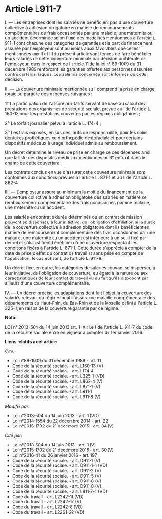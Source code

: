 # Article L911-7

I. ― Les entreprises dont les salariés ne bénéficient pas d'une couverture collective à adhésion obligatoire en matière de
remboursements complémentaires de frais occasionnés par une maladie, une maternité ou un accident déterminée selon l'une des
modalités mentionnées à l'article L. 911-1 dont chacune des catégories de garanties et la part du financement assurée par
l'employeur sont au moins aussi favorables que celles mentionnées aux II et III du présent article sont tenues de faire
bénéficier leurs salariés de cette couverture minimale par décision unilatérale de l'employeur, dans le respect de l'article
11 de la loi n° 89-1009 du 31 décembre 1989 renforçant les garanties offertes aux personnes assurées contre certains risques.
Les salariés concernés sont informés de cette décision. 

II. ― La couverture minimale mentionnée au I comprend la prise en charge totale ou partielle des dépenses suivantes : 

1° La participation de l'assuré aux tarifs servant de base au calcul des prestations des organismes de sécurité sociale,
prévue au I de l'article L. 160-13 pour les prestations couvertes par les régimes obligatoires ; 

2° Le forfait journalier prévu à l'article L. 174-4 ; 

3° Les frais exposés, en sus des tarifs de responsabilité, pour les soins dentaires prothétiques ou d'orthopédie dentofaciale
et pour certains dispositifs médicaux à usage individuel admis au remboursement. 

Un décret détermine le niveau de prise en charge de ces dépenses ainsi que la liste des dispositifs médicaux mentionnés au 3°
entrant dans le champ de cette couverture. 

Les contrats conclus en vue d'assurer cette couverture minimale sont conformes aux conditions prévues à l'article L. 871-1 et
au II de l'article L. 862-4. 

III. ― L'employeur assure au minimum la moitié du financement de la couverture collective à adhésion obligatoire des salariés
en matière de remboursement complémentaire des frais occasionnés par une maladie, une maternité ou un accident. 

Les salariés en contrat à durée déterminée ou en contrat de mission peuvent se dispenser, à leur initiative, de l'obligation
d'affiliation si la durée de la couverture collective à adhésion obligatoire dont ils bénéficient en matière de remboursement
complémentaire des frais occasionnés par une maladie, une maternité ou un accident est inférieure à un seuil fixé par décret
et s'ils justifient bénéficier d'une couverture respectant les conditions fixées à l'article L. 871-1. Cette durée s'apprécie
à compter de la date de prise d'effet du contrat de travail et sans prise en compte de l'application, le cas échéant, de
l'article L. 911-8. 

Un décret fixe, en outre, les catégories de salariés pouvant se dispenser, à leur initiative, de l'obligation de couverture,
eu égard à la nature ou aux caractéristiques de leur contrat de travail ou au fait qu'ils disposent par ailleurs d'une
couverture complémentaire. 

IV. ― Un décret précise les adaptations dont fait l'objet la couverture des salariés relevant du régime local d'assurance
maladie complémentaire des départements du Haut-Rhin, du Bas-Rhin et de la Moselle défini à l'article L. 325-1, en raison de
la couverture garantie par ce régime.

**Nota:**

LOI n° 2013-504 du 14 juin 2013 art. 1 IX : Le I de l'article L. 911-7 du code de la sécurité sociale entre en vigueur à
compter du 1er janvier 2016.

**Liens relatifs à cet article**

_Cite_:

  - Loi n°89-1009 du 31 décembre 1989 - art. 11
  - Code de la sécurité sociale. - art. L160-13 (V)
  - Code de la sécurité sociale. - art. L174-4
  - Code de la sécurité sociale. - art. L325-1 (VD)
  - Code de la sécurité sociale. - art. L862-4 (V)
  - Code de la sécurité sociale. - art. L871-1 (V)
  - Code de la sécurité sociale. - art. L911-1
  - Code de la sécurité sociale. - art. L911-8 (V)

_Modifié par_:

  - Loi n°2013-504 du 14 juin 2013 - art. 1 (VD)
  - Loi n°2014-1554 du 22 décembre 2014 - art. 22
  - Loi n°2015-1702 du 21 décembre 2015 - art. 34 (V)

_Cité par_:

  - Loi n°2013-504 du 14 juin 2013 - art. 1 (V)
  - Loi n°2015-1702 du 21 décembre 2015 - art. 30 (V)
  - Loi n°2016-41 du 26 janvier 2016 - art. 197
  - Code de la sécurité sociale. - art. D911-1 (V)
  - Code de la sécurité sociale. - art. D911-1-1 (VD)
  - Code de la sécurité sociale. - art. D911-2 (V)
  - Code de la sécurité sociale. - art. D911-5 (V)
  - Code de la sécurité sociale. - art. D911-6 (V)
  - Code de la sécurité sociale. - art. D911-8 (V)
  - Code de la sécurité sociale. - art. L911-7-1 (VD)
  - Code du travail - art. L2242-11 (VD)
  - Code du travail - art. L2242-17 (V)
  - Code du travail - art. L2242-8 (VD)
  - Code du travail - art. L2261-22 (VD)
